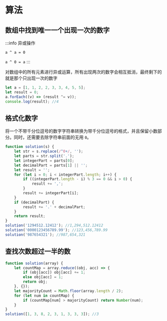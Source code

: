 # 算法

## 数组中找到唯一一个出现一次的数字

:::info 异或操作

`a ^ a = 0`

`a ^ 0 = a`
:::

对数组中的所有元素进行异或运算，所有出现两次的数字会相互抵消，最终剩下的就是那个只出现一次的数字

```js
let a = [1, 1, 2, 2, 3, 3, 4, 5, 5];
let result = 0;
a.forEach((v) => (result ^= v));
console.log(result); //4
```

## 格式化数字

将一个不带千分位逗号的数字字符串转换为带千分位逗号的格式，并且保留小数部分。同时，还需要去除字符串前面的无用 `0`。

```js
function solution(s) {
	let str = s.replace(/^0+/, '');
	let parts = str.split('.');
	let integerPart = parts[0];
	let decimalPart = parts[1] || '';
	let result = '';
	for (let i = 0; i < integerPart.length; i++) {
		if ((integerPart.length - i) % 3 == 0 && i > 0) {
			result += ',';
		}
		result += integerPart[i];
	}
	if (decimalPart) {
		result += '.' + decimalPart;
	}
	return result;
}
solution('1294512.12412'); //1,294,512.12412
solution('0000123456789.99'); //123,456,789.99
solution('987654321'); //987,654,321
```

## 查找次数超过一半的数

```js
function solution(array) {
	let countMap = array.reduce((obj, acc) => {
		if (obj[acc]) obj[acc] += 1;
		else obj[acc] = 1;
		return obj;
	}, {});
	let majorityCount = Math.floor(array.length / 2);
	for (let num in countMap) {
		if (countMap[num] > majorityCount) return Number(num);
	}
}
solution([1, 3, 8, 2, 3, 1, 3, 3, 3]); //3
```
